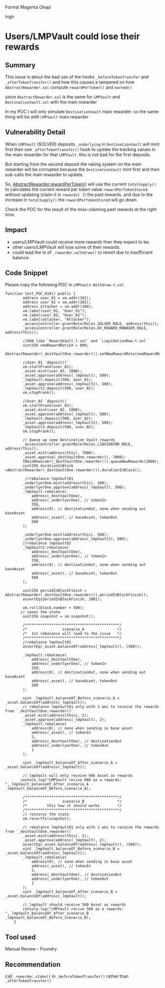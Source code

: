 Formal Magenta Okapi

high

# Users/LMPVault could lose their rewards
## Summary

This issue is about the bad use of the hooks `_beforeTokenTransfer` and `_afterTokenTransfer()` and how this causes a tampered on how `AbstractRewarder.sol` compute `rewardPerToken()` and `earned()`

since `AbstractRewarder.sol` is the same for `LMPVault` and `DestinationVault.sol` with the main rewarder

In my POC I will only simulate `DestinationVault` main rewarder. so the same thing will be with `LMPVault` main rewarder

## Vulnerability Detail

When `LMPVault` (SOLVER) deposits `_underlying` in `DestinationVault` will mint first then use `_afterTokenTransfer()` hook to update the tracking values in the main rewarder for that `LMPVault`. this is not bad for the first deposits.

But starting from the second deposit the raking system on the main rewarder will be corrupted because the `DestinationVault` mint first and then sub-calls the main rewarder to update.

So, [AbstractRewarder.rewardPerToken()](https://github.com/sherlock-audit/2023-06-tokemak/blob/main/v2-core-audit-2023-07-14/src/rewarders/AbstractRewarder.sol#L174-L181) will use the current `totalSupply()` to calculates the current reward per token value `rewardPerTokenStored`. without updating (claim it in `rewards[ ]`) the past rewards. and due to the increase in  `totalSupply()` the `rewardPerTokenStored` will go down.
 
 Check the POC for the result of the miss-claiming past rewards at the right time.

## Impact

- users/LMPVault could receive more rewards than they expect to be.
- other users/LMPVault will lose some of their rewards. 
- could lead the tx of `_rewarder.withdraw()` to revert due to insufficient balance.

## Code Snippet

Please copy the following POC in `LMPVault-Withdraw.t.sol`
```solidity
function test_POC_018() public {
        address user_01 = vm.addr(101);
        address user_02 = vm.addr(102);
        address attacker = vm.addr(104);
        vm.label(user_01, "User_01");
        vm.label(user_02, "User_02");
        vm.label(attacker, "Attacker");
        _accessController.grantRole(Roles.SOLVER_ROLE, address(this));
        _accessController.grantRole(Roles.DV_REWARD_MANAGER_ROLE, address(this));

        //800 like `RewardVault.t.sol` and `LiquidationRow.t.sol`
        uint256 newRewardRatioX = 800;
        AbstractRewarder(_destVaultOne.rewarder()).setNewRewardRate(newRewardRatioX);

        //User_01 `deposit()`
        vm.startPrank(user_01);
        _asset.mint(user_01, 1000);
        _asset.approve(address(_lmpVault), 500);
        _lmpVault.deposit(500, user_01);
        _asset.approve(address(_lmpVault2), 500);
        _lmpVault2.deposit(500, user_01);
        vm.stopPrank();

        //User_02 `deposit()`
        vm.startPrank(user_02);
        _asset.mint(user_02, 1000);
        _asset.approve(address(_lmpVault), 500);
        _lmpVault.deposit(500, user_02);
        _asset.approve(address(_lmpVault2), 500);
        _lmpVault2.deposit(500, user_02);
        vm.stopPrank();

        // Queue up some Destination Vault rewards
        _accessController.grantRole(Roles.LIQUIDATOR_ROLE, address(this));
        _asset.mint(address(this), 7000);
        _asset.approve(_destVaultOne.rewarder(), 7000);
        IMainRewarder(_destVaultOne.rewarder()).queueNewRewards(2000);
        uint256 durationInBlock =AbstractRewarder(_destVaultOne.rewarder()).durationInBlock();

         //rebalance lmpVault01
        _underlyerOne.mint(address(this), 500);
        _underlyerOne.approve(address(_lmpVault), 500);
        _lmpVault.rebalance(
            address(_destVaultOne),
            address(_underlyerOne), // tokenIn
            250,
            address(0), // destinationOut, none when sending out baseAsset
            address(_asset), // baseAsset, tokenOut
            500
        );

        _underlyerOne.mint(address(this), 500);
        _underlyerOne.approve(address(_lmpVault2), 500);
        //rebalance lmpVault02
        _lmpVault2.rebalance(
            address(_destVaultOne),
            address(_underlyerOne), // tokenIn
            250,
            address(0), // destinationOut, none when sending out baseAsset
            address(_asset), // baseAsset, tokenOut
            500
        );

        uint256 periodInBlockFinish = AbstractRewarder(_destVaultOne.rewarder()).periodInBlockFinish();
        assertEq(periodInBlockFinish, 1001);
        
        vm.roll(block.number + 500);
       // saves the state
        uint256 snapshot = vm.snapshot();

        /*******************************************/
        /*                scenario_A               */
        /*  1st rebalance will lead to the issue   */
        /*******************************************/
        //rebalance lmpVault01
        assertEq(_asset.balanceOf(address(_lmpVault)), (500));
        
        _lmpVault.rebalance(
            address(_destVaultOne),
            address(_underlyerOne), // tokenIn
            250,
            address(0), // destinationOut, none when sending out baseAsset
            address(_asset), // baseAsset, tokenOut
            500
        );

        uint _lmpVault_balanceOf_Before_scenario_A = _asset.balanceOf(address(_lmpVault));
        // rebalance lmpVault01 only with 1 wei to receive the rewards from `_destVaultOne.rewarder()`
        _asset.mint(address(this), 2);
        _asset.approve(address(_lmpVault), 2);
        _lmpVault.rebalance(
            address(0), // none when sending in base asset
            address(_asset), // tokenIn
            2,
            address(_destVaultOne), // destinationOut
            address(_underlyerOne), // tokenOut
            1
        );

        uint _lmpVault_balanceOf_After_scenario_A = _asset.balanceOf(address(_lmpVault));

        //_lmpVault will only receive 666 Asset as rewards
       console.log("LMPVault recive 666 as a rewards: ",_lmpVault_balanceOf_After_scenario_A - _lmpVault_balanceOf_Before_scenario_A);

        /*******************************************/
        /*                scenario_B               */
        /*         this how it should works        */
        /*******************************************/
        // restores the state
        vm.revertTo(snapshot); 

        // rebalance lmpVault01 only with 1 wei to receive the rewards from `_destVaultOne.rewarder()`
        _asset.mint(address(this), 2);
        _asset.approve(address(_lmpVault), 2);
        assertEq(_asset.balanceOf(address(_lmpVault)), (500));
        uint _lmpVault_balanceOf_Before_scenario_B = _asset.balanceOf(address(_lmpVault));
        _lmpVault.rebalance(
            address(0), // none when sending in base asset
            address(_asset), // tokenIn
            2,
            address(_destVaultOne), // destinationOut
            address(_underlyerOne), // tokenOut
            1
        );
        uint _lmpVault_balanceOf_After_scenario_B = _asset.balanceOf(address(_lmpVault));

        //_lmpVault should receive 500 Asset as rewards
        console.log("LMPVault recive 500 as a rewards: ",_lmpVault_balanceOf_After_scenario_B - _lmpVault_balanceOf_Before_scenario_B);
    }
```
## Tool used

Manual Review - Foundry

## Recommendation

call `_rewarder.stake()` in `_beforeTokenTransfer()` rather than `_afterTokenTransfer()`